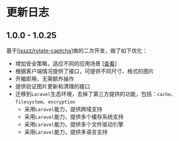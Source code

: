 # 更新日志

## 1.0.0 - 1.0.25

基于[[isszz/rotate-captcha](https://github.com/ahsankhatri/wordpress-auth-driver-laravel/tree/master)]做的二次开发，做了如下优化：

- 增加安全策略，适应不同的应用场景 [[查看](https://github.com/cgfeel/laravel-rotate-captcha#%E7%AD%96%E7%95%A5-policie)]
- 根据客户端情况提供了接口，可提供不同尺寸、格式的图片
- 开箱即用，无需额外操作
- 提供验证图片更新和清理的接口
- 迁移到`Laravel`生态环境，去掉了第三方提供的功能，包括：`cache`、`filesystem`、`encryption`
  - 采用`Laravel`能力，提供跨域支持
  - 采用`Laravel`能力，提供多个缓存系统支持
  - 采用`Laravel`能力，提供多个文件驱动引擎
  - 采用`Laravel`能力，提供多语言支持
